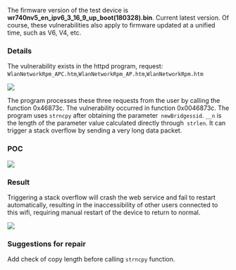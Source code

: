 
The firmware version of the test device is **wr740nv5_en_ipv6_3_16_9_up_boot(180328).bin**. Current latest version. Of course, these vulnerabilities also apply to firmware updated at a unified time, such as V6, V4, etc.
### Details
The vulnerability exists in the httpd program, request: `WlanNetworkRpm_APC.htm`,`WlanNetworkRpm_AP.htm`,`WlanNetworkRpm.htm`

![](https://github.com/E4ck/Vu1nerability/blob/master/TP-Link/picture/image-20191210124854066-1585122556268.png)

The program processes these three requests from the user by calling the function 0x46873c. The vulnerability occurred in function 0x0046873c. The program uses `strncpy` after obtaining the parameter` newBridgessid`. `__n` is the length of the parameter value calculated directly through` strlen`. It can trigger a stack overflow by sending a very long data packet.
### POC

![](https://github.com/E4ck/Vu1nerability/blob/master/TP-Link/picture/poc-1585122559239.JPG)

### Result
Triggering a stack overflow will crash the web service and fail to restart automatically, resulting in the inaccessibility of other users connected to this wifi, requiring manual restart of the device to return to normal.

![](https://github.com/E4ck/Vu1nerability/blob/master/TP-Link/picture/img2-1585122562502.PNG)

### Suggestions for repair
Add check of copy length before calling `strncpy` function.
